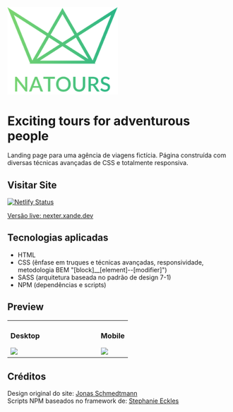 <img src="https://github.com/alexandregiaccheri/natours/blob/main/src/assets/img/logo-green-2x.png" width=250>

# Exciting tours for adventurous people

Landing page para uma agência de viagens fictícia. Página construída com diversas técnicas avançadas de CSS e totalmente responsiva.

## Visitar Site

[![Netlify Status](https://api.netlify.com/api/v1/badges/1a97455a-d70a-4054-bc8f-95569f0ce42c/deploy-status)](https://app.netlify.com/sites/nexter-xande/deploys)

[Versão live: nexter.xande.dev](https://nexter.xande.dev/)

## Tecnologias aplicadas

- HTML
- CSS (ênfase em truques e técnicas avançadas, responsividade, metodologia BEM "[block]__[element]--[modifier]")
- SASS (arquitetura baseada no padrão de design 7-1)
- NPM (dependências e scripts)

## Preview

<table> 

<tr>

<td width=75%>

### Desktop
<img src="https://lh6.googleusercontent.com/9RmToHHJoTpZXGiU9ngTvlakjDZVg4PyhCuRL51NR5eQaPaLMubkTFDJXe0r1RxvjlY=w2400">

</td>

<td width=25%>

### Mobile
<img src="https://lh6.googleusercontent.com/wGUoFPaIqTfqLSnyWHEQDvsAdkcEJLmwb8ACeq5ANKxRL2faYddcxW4Z5Eg9MnEA-Zw=w2400">

</td>

</tr>

</table>

## Créditos
Design original do site: [Jonas Schmedtmann](https://github.com/jonasschmedtmann) <br>
Scripts NPM baseados no framework de: [Stephanie Eckles](https://github.com/5t3ph)
